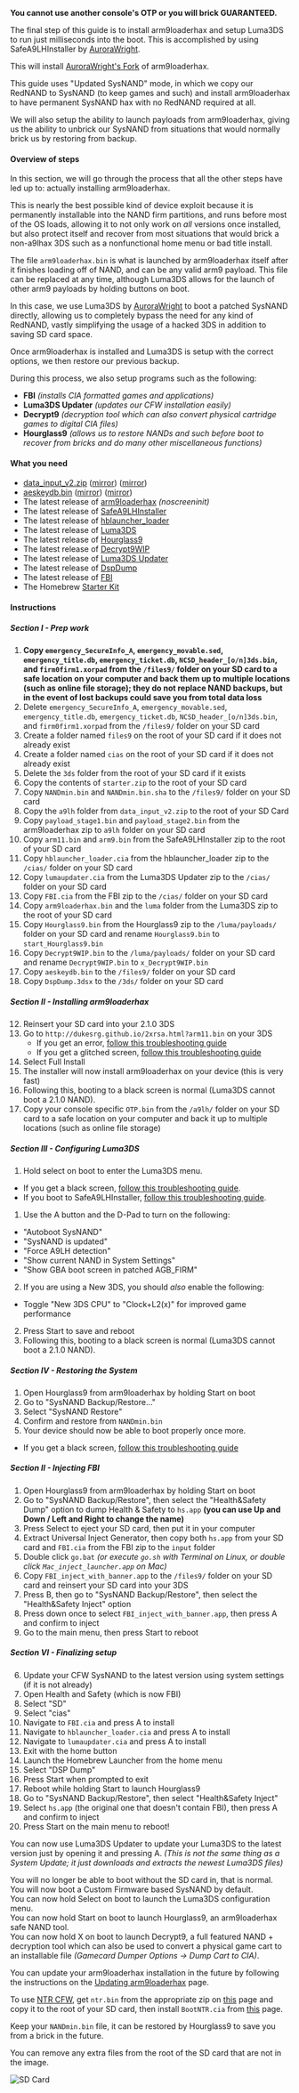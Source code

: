 **You cannot use another console's OTP or you will brick GUARANTEED.**

The final step of this guide is to install arm9loaderhax and setup Luma3DS to run just milliseconds into the boot. This is accomplished by using SafeA9LHInstaller by [AuroraWright](https://github.com/AuroraWright/).

This will install [AuroraWright's Fork](https://github.com/AuroraWright/arm9loaderhax) of arm9loaderhax.

This guide uses "Updated SysNAND" mode, in which we copy our RedNAND to SysNAND (to keep games and such) and install arm9loaderhax to have permanent SysNAND hax with no RedNAND required at all.

We will also setup the ability to launch payloads from arm9loaderhax, giving us the ability to unbrick our SysNAND from situations that would normally brick us by restoring from backup.

#### Overview of steps

In this section, we will go through the process that all the other steps have led up to: actually installing arm9loaderhax.

This is nearly the best possible kind of device exploit because it is permanently installable into the NAND firm partitions, and runs before most of the OS loads, allowing it to not only work on *all* versions once installed, but also protect itself and recover from most situations that would brick a non-a9lhax 3DS such as a nonfunctional home menu or bad title install.

The file `arm9loaderhax.bin` is what is launched by arm9loaderhax itself after it finishes loading off of NAND, and can be any valid arm9 payload. This file can be replaced at any time, although Luma3DS allows for the launch of other arm9 payloads by holding buttons on boot.

In this case, we use Luma3DS by [AuroraWright](https://github.com/AuroraWright/) to boot a patched SysNAND directly, allowing us to completely bypass the need for any kind of RedNAND, vastly simplifying the usage of a hacked 3DS in addition to saving SD card space.

Once arm9loaderhax is installed and Luma3DS is setup with the correct options, we then restore our previous backup.

During this process, we also setup programs such as the following:
+  **FBI** *(installs CIA formatted games and applications)*
+  **Luma3DS Updater** *(updates our CFW installation easily)*
+  **Decrypt9** *(decryption tool which can also convert physical cartridge games to digital CIA files)*
+  **Hourglass9** *(allows us to restore NANDs and such before boot to recover from bricks and do many other miscellaneous functions)*

#### What you need

* <a href="https://plailect.github.io/Guide/data_input_v2.torrent" target="_blank">data_input_v2.zip</a> ([mirror](https://mega.nz/#!RwUDVL5T!65gKJHAAVFk3R0jCA7zRFC5q5QTsL5CLoRUoqhET-WI)) ([mirror](https://drive.google.com/open?id=0BzPfvjeuhqoDaU53U0MtSHlkTDA))
* <a href="https://plailect.github.io/Guide/aeskeydb.torrent" target="_blank">aeskeydb.bin</a> ([mirror](https://mega.nz/#!Y5UEyIJb!_FLHUUqjtfLaez8FNEM3tG7NHWrkkwmyj93ZNUeOUxI)) ([mirror](https://drive.google.com/open?id=0BzPfvjeuhqoDTm5VZW1ZcHZ1NzQ))
* The latest release of [arm9loaderhax](https://github.com/AuroraWright/arm9loaderhax/releases) *(noscreeninit)*    
* The latest release of [SafeA9LHInstaller](https://github.com/AuroraWright/SafeA9LHInstaller/releases)
* The latest release of [hblauncher_loader](https://github.com/yellows8/hblauncher_loader/releases)
* The latest release of [Luma3DS](https://github.com/AuroraWright/Luma3DS/releases)
* The latest release of [Hourglass9](https://github.com/d0k3/Hourglass9/releases)
* The latest release of [Decrypt9WIP](https://github.com/d0k3/Decrypt9WIP/releases)
* The latest release of [Luma3DS Updater](https://github.com/Hamcha/lumaupdate/releases)
* The latest release of [DspDump](https://github.com/Cruel/DspDump/releases)
* The latest release of [FBI](https://github.com/Steveice10/FBI/releases/)
* The Homebrew [Starter Kit](http://smealum.github.io/ninjhax2/starter.zip)

#### Instructions

##### Section I - Prep work

1. **Copy `emergency_SecureInfo_A`, `emergency_movable.sed`, `emergency_title.db`, `emergency_ticket.db`, `NCSD_header_[o/n]3ds.bin`, and `firm0firm1.xorpad` from the `/files9/` folder on your SD card to a safe location on your computer and back them up to multiple locations (such as online file storage); they do not replace NAND backups, but in the event of lost backups could save you from total data loss**
2. Delete `emergency_SecureInfo_A`, `emergency_movable.sed`, `emergency_title.db`, `emergency_ticket.db`, `NCSD_header_[o/n]3ds.bin`, and `firm0firm1.xorpad` from the `/files9/` folder on your SD card
1. Create a folder named `files9` on the root of your SD card if it does not already exist
1. Create a folder named `cias` on the root of your SD card if it does not already exist
3. Delete the `3ds` folder from the root of your SD card if it exists
1. Copy the contents of `starter.zip` to the root of your SD card    
2. Copy `NANDmin.bin` and `NANDmin.bin.sha` to the `/files9/` folder on your SD card
3. Copy the `a9lh` folder from `data_input_v2.zip` to the root of your SD Card
3. Copy `payload_stage1.bin` and `payload_stage2.bin` from the arm9loaderhax zip to `a9lh` folder on your SD card
2. Copy `arm11.bin` and `arm9.bin` from the SafeA9LHInstaller zip to the root of your SD card
3. Copy `hblauncher_loader.cia` from the hblauncher_loader zip to the `/cias/` folder on your SD card
4. Copy `lumaupdater.cia` from the Luma3DS Updater zip to the `/cias/` folder on your SD card
2. Copy `FBI.cia` from the FBI zip to the `/cias/` folder on your SD card
1. Copy `arm9loaderhax.bin` and the `luma` folder from the Luma3DS zip to the root of your SD card
7. Copy `Hourglass9.bin` from the Hourglass9 zip to the `/luma/payloads/` folder on your SD card and rename `Hourglass9.bin` to `start_Hourglass9.bin`
7. Copy `Decrypt9WIP.bin` to the `/luma/payloads/` folder on your SD card and rename `Decrypt9WIP.bin` to `x_Decrypt9WIP.bin`
1. Copy `aeskeydb.bin` to the `/files9/` folder on your SD card
2. Copy `DspDump.3dsx` to the `/3ds/` folder on your SD card

##### Section II - Installing arm9loaderhax

12. Reinsert your SD card into your 2.1.0 3DS
14. Go to `http://dukesrg.github.io/2xrsa.html?arm11.bin` on your 3DS
    + If you get an error, [follow this troubleshooting guide](https://github.com/Plailect/Guide/wiki/Troubleshooting#ts_browser)
    + If you get a glitched screen, [follow this troubleshooting guide](https://github.com/Plailect/Guide/wiki/Troubleshooting#ts_safe_a9lh_screen)
14. Select Full Install
15. The installer will now install arm9loaderhax on your device (this is very fast)
18. Following this, booting to a black screen is normal (Luma3DS cannot boot a 2.1.0 NAND).
18. Copy your console specific `OTP.bin` from the `/a9lh/` folder on your SD card to a safe location on your computer and back it up to multiple locations (such as online file storage)

##### Section III - Configuring Luma3DS

1. Hold select on boot to enter the Luma3DS menu.     
  + If you get a black screen, [follow this troubleshooting guide](https://github.com/Plailect/Guide/wiki/Troubleshooting#ts_sys_a9lh).    
  + If you boot to SafeA9LHInstaller, [follow this troubleshooting guide](https://github.com/Plailect/Guide/wiki/Troubleshooting#ts_safe_a9lh).
1. Use the A button and the D-Pad to turn on the following:    
 + "Autoboot SysNAND"
 + "SysNAND is updated"
 + "Force A9LH detection"
 + "Show current NAND in System Settings"
 + "Show GBA boot screen in patched AGB_FIRM"
2. If you are using a New 3DS, you should *also* enable the following:
 + Toggle "New 3DS CPU" to "Clock+L2(x)" for improved game performance
2. Press Start to save and reboot
18. Following this, booting to a black screen is normal (Luma3DS cannot boot a 2.1.0 NAND).

##### Section IV - Restoring the System

1. Open Hourglass9 from arm9loaderhax by holding Start on boot
1. Go to "SysNAND Backup/Restore..."
2. Select "SysNAND Restore"
3. Confirm and restore from `NANDmin.bin`
4. Your device should now be able to boot properly once more.
  + If you get a black screen, [follow this troubleshooting guide](https://github.com/AuroraWright/Luma3DS/wiki/FAQ-and-Troubleshooting#i-get-a-black-screen-on-boot-with-an-old-3ds-which-has-been-downgraded-from-the-gateway-menu-in-the-past)

##### Section II - Injecting FBI

1. Open Hourglass9 from arm9loaderhax by holding Start on boot
11. Go to "SysNAND Backup/Restore", then select the "Health&Safety Dump" option to dump Health & Safety to `hs.app` **(you can use Up and Down / Left and Right to change the name)**
12. Press Select to eject your SD card, then put it in your computer
13. Extract Universal Inject Generator, then copy both `hs.app` from your SD card and `FBI.cia` from the FBI zip to the `input` folder
14. Double click `go.bat` *(or  execute `go.sh` with Terminal on Linux, or double click `Mac_inject_launcher.app` on Mac)*
15. Copy `FBI_inject_with_banner.app` to the `/files9/` folder on your SD card and reinsert your SD card into your 3DS
16. Press B, then go to "SysNAND Backup/Restore", then select the "Health&Safety Inject" option
17. Press down once to select `FBI_inject_with_banner.app`, then press A and confirm to inject
18. Go to the main menu, then press Start to reboot

##### Section VI - Finalizing setup

6. Update your CFW SysNAND to the latest version using system settings (if it is not already)
8. Open Health and Safety (which is now FBI)
9. Select "SD"
9. Select "cias"
9. Navigate to `FBI.cia` and press A to install
9. Navigate to `hblauncher_loader.cia` and press A to install
9. Navigate to `lumaupdater.cia` and press A to install
10. Exit with the home button
10. Launch the Homebrew Launcher from the home menu
12. Select "DSP Dump"
13. Press Start when prompted to exit
14. Reboot while holding Start to launch Hourglass9
15. Go to "SysNAND Backup/Restore", then select "Health&Safety Inject"
16. Select `hs.app` (the original one that doesn't contain FBI), then press A and confirm to inject
17. Press Start on the main menu to reboot!

You can now use Luma3DS Updater to update your Luma3DS to the latest version just by opening it and pressing A. *(This is not the same thing as a System Update; it just downloads and extracts the newest Luma3DS files)*

You will no longer be able to boot without the SD card in, that is normal.    
You will now boot a Custom Firmware based SysNAND by default.    
You can now hold Select on boot to launch the Luma3DS configuration menu.    
You can now hold Start on boot to launch Hourglass9, an arm9loaderhax safe NAND tool.    
You can now hold X on boot to launch Decrypt9, a full featured NAND + decryption tool which can also be used to convert a physical game cart to an installable file *(Gamecard Dumper Options -> Dump Cart to CIA)*.    

You can update your arm9loaderhax installation in the future by following the instructions on the [Updating arm9loaderhax](https://github.com/Plailect/Guide/wiki/Updating-arm9loaderhax/) page.

To use [NTR CFW](https://github.com/44670/BootNTR/), get `ntr.bin` from the appropriate zip on [this](https://github.com/44670/BootNTR/releases) page and copy it to the root of your SD card, then install `BootNTR.cia` from [this](https://github.com/astronautlevel2/BootNTR/releases/) page.

Keep your `NANDmin.bin` file, it can be restored by Hourglass9 to save you from a brick in the future.

You can remove any extra files from the root of the SD card that are not in the image.    

![SD Card](http://i.imgur.com/TbXejSM.png)
